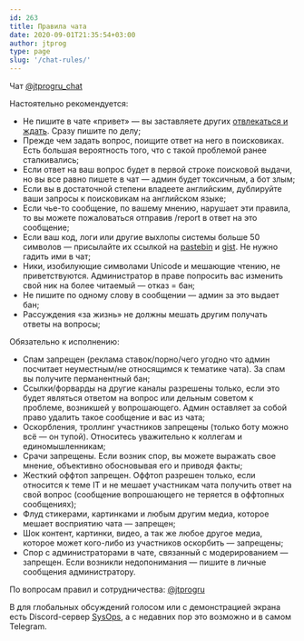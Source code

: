 ```yaml
---
id: 263
title: Правила чата
date: 2020-09-01T21:35:54+03:00
author: jtprog
type: page
slug: '/chat-rules/'
---
```

Чат [@jtprogru_chat](https://ttttt.me/jtprogru_chat)

Настоятельно рекомендуется:

- Не пишите в чате &#171;привет&#187; &#8212; вы заставляете других [отвлекаться и ждать](https://neprivet.ru). Сразу пишите по делу;
- Прежде чем задать вопрос, поищите ответ на него в поисковиках. Есть большая вероятность того, что с такой проблемой ранее сталкивались;
- Если ответ на ваш вопрос будет в первой строке поисковой выдачи, но вы все равно пишете в чат &#8212; админ будет токсичным, а бот злым;
- Если вы в достаточной степени владеете английским, дублируйте ваши запросы к поисковикам на английском языке;
- Если чье-то сообщение, по вашему мнению, нарушает эти правила, то вы можете пожаловаться отправив /report в ответ на это сообщение;
- Если ваш код, логи или другие выхлопы системы больше 50 символов &#8212; присылайте их ссылкой на [pastebin](http://pastebin.com) и [gist](https://gist.github.com). Не нужно гадить ими в чат;
- Ники, изобилующие символами Unicode и мешающие чтению, не приветствуются. Администратор в праве попросить вас изменить свой ник на более читаемый &#8212; отказ = бан;
- Не пишите по одному слову в сообщении &#8212; админ за это выдает бан;
- Рассуждения &#171;за жизнь&#187; не должны мешать другим получать ответы на вопросы;

Обязательно к исполнению:

- Спам запрещен (реклама ставок/порно/чего угодно что админ посчитает неуместным/не относящимся к тематике чата). За спам вы получите перманентный бан;
- Ссылки/форварды на другие каналы разрешены только, если это будет являться ответом на вопрос или дельным советом к проблеме, возникшей у вопрошающего. Админ оставляет за собой право удалить такое сообщение и вас из чата;
- Оскорбления, троллинг участников запрещены (только боту можно всё &#8212; он тупой). Относитесь уважительно к коллегам и единомышленникам;
- Срачи запрещены. Если возник спор, вы можете выражать свое мнение, объективно обосновывая его и приводя факты;
- Жесткий оффтоп запрещен. Оффтоп разрешен только, если относится к теме IT и не мешает участникам чата получить ответ на свой вопрос (сообщение вопрошающего не теряется в оффтопных сообщениях);
- Флуд стикерами, картинками и любым другим медиа, которое мешает восприятию чата &#8212; запрещен;
- Шок контент, картинки, видео, а так же любое другое медиа, которое может кого-либо из участников оскорбить &#8212; запрещены;
- Спор с администраторами в чате, связанный с модерированием &#8212; запрещен. Если возникли недопонимания &#8212; пишите в личные сообщения администратору.

По вопросам правил и сотрудничества: [@jtprogru](https://t.me/jtprogru)

В для глобальных обсуждений голосом или с демонстрацией экрана есть Discord-сервер [SysOps](https://discord.gg/zS2gNwt2Ka), а с недавних пор это возможно и в самом Telegram.

